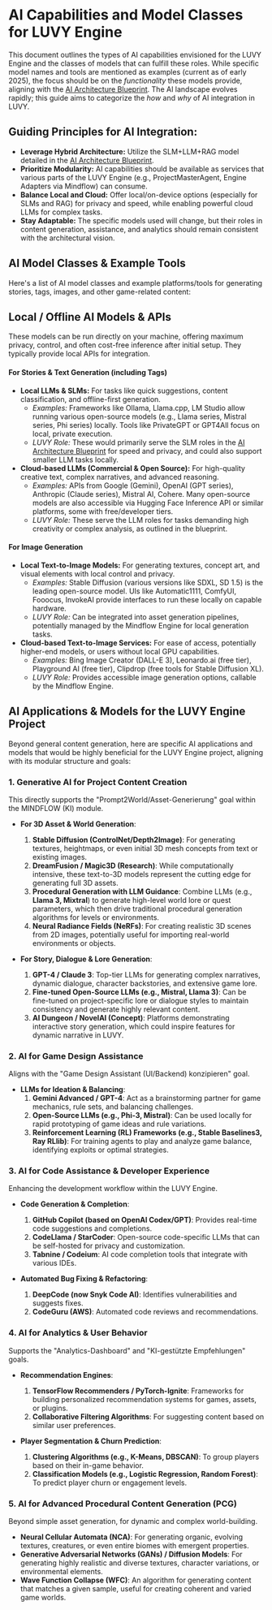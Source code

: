 # AI Capabilities and Model Classes for LUVY Engine

This document outlines the types of AI capabilities envisioned for the LUVY Engine and the classes of models that can fulfill these roles. While specific model names and tools are mentioned as examples (current as of early 2025), the focus should be on the *functionality* these models provide, aligning with the [AI Architecture Blueprint](./ai_architecture_blueprint.md). The AI landscape evolves rapidly; this guide aims to categorize the *how* and *why* of AI integration in LUVY.

## Guiding Principles for AI Integration:
*   **Leverage Hybrid Architecture:** Utilize the SLM+LLM+RAG model detailed in the [AI Architecture Blueprint](./ai_architecture_blueprint.md).
*   **Prioritize Modularity:** AI capabilities should be available as services that various parts of the LUVY Engine (e.g., ProjectMasterAgent, Engine Adapters via Mindflow) can consume.
*   **Balance Local and Cloud:** Offer local/on-device options (especially for SLMs and RAG) for privacy and speed, while enabling powerful cloud LLMs for complex tasks.
*   **Stay Adaptable:** The specific models used will change, but their roles in content generation, assistance, and analytics should remain consistent with the architectural vision.

## AI Model Classes & Example Tools

Here's a list of AI model classes and example platforms/tools for generating stories, tags, images, and other game-related content:

## Local / Offline AI Models & APIs

These models can be run directly on your machine, offering maximum privacy, control, and often cost-free inference after initial setup. They typically provide local APIs for integration.

#### For Stories & Text Generation (including Tags)
*   **Local LLMs & SLMs:** For tasks like quick suggestions, content classification, and offline-first generation.
    *   *Examples:* Frameworks like Ollama, Llama.cpp, LM Studio allow running various open-source models (e.g., Llama series, Mistral series, Phi series) locally. Tools like PrivateGPT or GPT4All focus on local, private execution.
    *   *LUVY Role:* These would primarily serve the SLM roles in the [AI Architecture Blueprint](./ai_architecture_blueprint.md) for speed and privacy, and could also support smaller LLM tasks locally.
*   **Cloud-based LLMs (Commercial & Open Source):** For high-quality creative text, complex narratives, and advanced reasoning.
    *   *Examples:* APIs from Google (Gemini), OpenAI (GPT series), Anthropic (Claude series), Mistral AI, Cohere. Many open-source models are also accessible via Hugging Face Inference API or similar platforms, some with free/developer tiers.
    *   *LUVY Role:* These serve the LLM roles for tasks demanding high creativity or complex analysis, as outlined in the blueprint.

#### For Image Generation
*   **Local Text-to-Image Models:** For generating textures, concept art, and visual elements with local control and privacy.
    *   *Examples:* Stable Diffusion (various versions like SDXL, SD 1.5) is the leading open-source model. UIs like Automatic1111, ComfyUI, Fooocus, InvokeAI provide interfaces to run these locally on capable hardware.
    *   *LUVY Role:* Can be integrated into asset generation pipelines, potentially managed by the Mindflow Engine for local generation tasks.
*   **Cloud-based Text-to-Image Services:** For ease of access, potentially higher-end models, or users without local GPU capabilities.
    *   *Examples:* Bing Image Creator (DALL-E 3), Leonardo.ai (free tier), Playground AI (free tier), Clipdrop (free tools for Stable Diffusion XL).
    *   *LUVY Role:* Provides accessible image generation options, callable by the Mindflow Engine.

## AI Applications & Models for the LUVY Engine Project

Beyond general content generation, here are specific AI applications and models that would be highly beneficial for the LUVY Engine project, aligning with its modular structure and goals:

### 1. Generative AI for Project Content Creation

This directly supports the "Prompt2World/Asset-Generierung" goal within the MINDFLOW (KI) module.

*   **For 3D Asset & World Generation**:
    1.  **Stable Diffusion (ControlNet/Depth2Image)**: For generating textures, heightmaps, or even initial 3D mesh concepts from text or existing images.
    2.  **DreamFusion / Magic3D (Research)**: While computationally intensive, these text-to-3D models represent the cutting edge for generating full 3D assets.
    3.  **Procedural Generation with LLM Guidance**: Combine LLMs (e.g., **Llama 3, Mixtral**) to generate high-level world lore or quest parameters, which then drive traditional procedural generation algorithms for levels or environments.
    4.  **Neural Radiance Fields (NeRFs)**: For creating realistic 3D scenes from 2D images, potentially useful for importing real-world environments or objects.

*   **For Story, Dialogue & Lore Generation**:
    1.  **GPT-4 / Claude 3**: Top-tier LLMs for generating complex narratives, dynamic dialogue, character backstories, and extensive game lore.
    2.  **Fine-tuned Open-Source LLMs (e.g., Mistral, Llama 3)**: Can be fine-tuned on project-specific lore or dialogue styles to maintain consistency and generate highly relevant content.
    3.  **AI Dungeon / NovelAI (Concept)**: Platforms demonstrating interactive story generation, which could inspire features for dynamic narrative in LUVY.

### 2. AI for Game Design Assistance

Aligns with the "Game Design Assistant (UI/Backend) konzipieren" goal.

*   **LLMs for Ideation & Balancing**:
    1.  **Gemini Advanced / GPT-4**: Act as a brainstorming partner for game mechanics, rule sets, and balancing challenges.
    2.  **Open-Source LLMs (e.g., Phi-3, Mistral)**: Can be used locally for rapid prototyping of game ideas and rule variations.
    3.  **Reinforcement Learning (RL) Frameworks (e.g., Stable Baselines3, Ray RLlib)**: For training agents to play and analyze game balance, identifying exploits or optimal strategies.

### 3. AI for Code Assistance & Developer Experience

Enhancing the development workflow within the LUVY Engine.

*   **Code Generation & Completion**:
    1.  **GitHub Copilot (based on OpenAI Codex/GPT)**: Provides real-time code suggestions and completions.
    2.  **CodeLlama / StarCoder**: Open-source code-specific LLMs that can be self-hosted for privacy and customization.
    3.  **Tabnine / Codeium**: AI code completion tools that integrate with various IDEs.

*   **Automated Bug Fixing & Refactoring**:
    1.  **DeepCode (now Snyk Code AI)**: Identifies vulnerabilities and suggests fixes.
    2.  **CodeGuru (AWS)**: Automated code reviews and recommendations.

### 4. AI for Analytics & User Behavior

Supports the "Analytics-Dashboard" and "KI-gestützte Empfehlungen" goals.

*   **Recommendation Engines**:
    1.  **TensorFlow Recommenders / PyTorch-Ignite**: Frameworks for building personalized recommendation systems for games, assets, or plugins.
    2.  **Collaborative Filtering Algorithms**: For suggesting content based on similar user preferences.

*   **Player Segmentation & Churn Prediction**:
    1.  **Clustering Algorithms (e.g., K-Means, DBSCAN)**: To group players based on their in-game behavior.
    2.  **Classification Models (e.g., Logistic Regression, Random Forest)**: To predict player churn or engagement levels.

### 5. AI for Advanced Procedural Content Generation (PCG)

Beyond simple asset generation, for dynamic and complex world-building.

*   **Neural Cellular Automata (NCA)**: For generating organic, evolving textures, creatures, or even entire biomes with emergent properties.
*   **Generative Adversarial Networks (GANs) / Diffusion Models**: For generating highly realistic and diverse textures, character variations, or environmental elements.
*   **Wave Function Collapse (WFC)**: An algorithm for generating content that matches a given sample, useful for creating coherent and varied game worlds.
